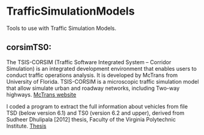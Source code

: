 # TrafficSimulationModels

Tools to use with Traffic Simulation Models. 

## corsimTS0:
The TSIS-CORSIM (Traffic Software Integrated System – Corridor Simulation) is an integrated development environment that enables users to conduct traffic operations analysis. It is developed by McTrans from University of Florida. TSIS-CORSIM is a microscopic traffic simulation model that allow simulate urban and roadway networks, including Two-way highways.
[McTrans website](https://mctrans.ce.ufl.edu/mct/index.php/tsis-corsim/)

I coded a program to extract the full information about vehicles from file TSD (below version 6.1) and TS0 (version 6.2 and upper), derived from Sudheer Dhulipala [2012] thesis, Faculty of the Virginia Polytechnic Institute. [Thesis](https://vtechworks.lib.vt.edu/handle/10919/33426)
